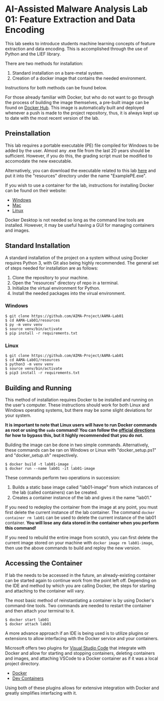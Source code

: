 # AI-Assisted Malware Analysis Lab 01: Feature Extraction and Data Encoding
This lab seeks to introduce students machine learning concepts of feature extraction and data encoding. This is
accomplished through the use of Python and the LIEF library.

There are two methods for installation:
1. Standard installation on a bare-metal system.
2. Creation of a docker image that contains the needed environment.

Instructions for both methods can be found below.

For those already familiar with Docker, but who do not want to go through the process of building the image themselves,
a pre-built image can be found on [Docker Hub](https://hub.docker.com/r/wheelercs/aama-lab01). This image is
automatically built and deployed whenever a push is made to the project repository, thus, it is always kept up to date
with the most recent version of the lab.

## Preinstallation

This lab requires a portable executable (PE) file compiled for Windows to be added by the user. Almost any .exe file
from the last 20 years should be sufficient. However, if you do this, the grading script must be modified to accomodate
the new executable.

Alternatively, you can download the executable related to this lab
[here](https://github.com/notepad-plus-plus/notepad-plus-plus/releases/download/v8.5.4/npp.8.5.4.Installer.x64.exe) and
put it into the "resources" directory under the name "ExamplePE.exe".

If you wish to use a container for the lab, instructions for installing Docker can be found on their website:
- [Windows](https://docs.docker.com/desktop/install/windows-install/)
- [Mac](https://docs.docker.com/desktop/install/mac-install/)
- [Linux](https://docs.docker.com/desktop/install/linux-install/)

Docker Desktop is not needed so long as the command line tools are installed. However, it may be useful having a GUI for
managing containers and images.

## Standard Installation
A standard installation of the project on a system without using Docker requires Python 3, with Git also being highly
recommended. The general set of steps needed for installation are as follows:
1. Clone the repository to your machine.
2. Open the "resources" directory of repo in a terminal.
3. Initialize the virtual environment for Python.
4. Install the needed packages into the virual environment.

### Windows
```
$ git clone https://github.com/AIMA-Project/AAMA-Lab01
$ cd AAMA-Lab01/resources
$ py -m venv venv
$ source venv/bin/activate
$ pip install -r requirements.txt
```

### Linux
```
$ git clone https://github.com/AIMA-Project/AAMA-Lab01
$ cd AAMA-Lab01/resources
$ python3 -m venv venv
$ source venv/bin/activate
$ pip3 install -r requirements.txt
```

## Building and Running
This method of installation requires Docker to be installed and running on the user's computer. These instructions
should work for both Linux and Windows operating systems, but there may be some slight deviations for your system.

**It is important to note that Linux users will have to run Docker commands as root or using the `sudo` command! You can
follow the [official directions](https://docs.docker.com/engine/install/linux-postinstall/) for how to bypass this, but
it highly recommended that you do not.**

Building the image can be done in two simple commands. Alternatively, these commands can be ran on Windows or Linux with
"docker_setup.ps1" and "docker_setup.sh" respectively.

```
$ docker build -t lab01-image .
$ docker run --name lab01 -it lab01-image
```

These commands perform two operations in succession:
1. Builds a static base image called "lab01-image" from which instances of the lab (called containers) can be created.
2. Creates a container instance of the lab and gives it the name "lab01."

If you need to redeploy the container from the image at any point, you must first delete the current instance of the
lab container. The command `docker container rm lab01` can be used to delete the current instance of the lab01
container. **You will lose any data stored in the container when you perform this command!**

If you need to rebuild the entire image from scratch, you can first delete the current image stored on your machine with
`docker image rm lab01-image`, then use the above commands to build and reploy the new version.

## Accessing the Container
If lab the needs to be accessed in the future, an already-existing container can be started again to continue work from
the point left off. Depending on the IDE and method by which you are calling Docker, the steps for starting and
attaching to the container will vary.

The most basic method of reinstantiating a container is by using Docker's command-line tools. Two commands are needed to
restart the container and then attach your terminal to it.

```
$ docker start lab01
$ docker attach lab01
```

A more advance approach if an IDE is being used is to utilize plugins or extensions to allow interfacing with the Docker
service and your containers.

Microsoft offers two plugins for [Visual Studio Code](https://code.visualstudio.com) that integrate with Docker and
allow for starting and stopping containers, deleting containers and images, and attaching VSCode to a Docker container
as if it was a local project directory.
- [Docker](https://marketplace.visualstudio.com/items?itemName=ms-azuretools.vscode-docker)
- [Dev Containers](https://marketplace.visualstudio.com/items?itemName=ms-vscode-remote.remote-containers)

Using both of these plugins allows for extensive integration with Docker and greatly simplifies interfacing with it.
